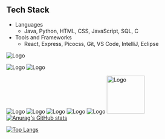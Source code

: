 Tech Stack
---
  - Languages
    - Java, Python, HTML, CSS, JavaScript, SQL, C
  - Tools and Frameworks
    - React, Express, Picocss, Git, VS Code, IntelliJ, Eclipse

![Logo](https://user-images.githubusercontent.com/25181517/117201156-9a724800-adec-11eb-9a9d-3cd0f67da4bc.png)

![Logo](https://user-images.githubusercontent.com/25181517/117201156-9a724800-adec-11eb-9a9d-3cd0f67da4bc.png)
![Logo](https://user-images.githubusercontent.com/25181517/117201156-9a724800-adec-11eb-9a9d-3cd0f67da4bc.png)

![Logo](https://user-images.githubusercontent.com/25181517/117201156-9a724800-adec-11eb-9a9d-3cd0f67da4bc.png)
![Logo](https://user-images.githubusercontent.com/25181517/117201156-9a724800-adec-11eb-9a9d-3cd0f67da4bc.png)
![Logo](https://user-images.githubusercontent.com/25181517/117201156-9a724800-adec-11eb-9a9d-3cd0f67da4bc.png)
![Logo](https://user-images.githubusercontent.com/25181517/117201156-9a724800-adec-11eb-9a9d-3cd0f67da4bc.png)
![Logo](https://user-images.githubusercontent.com/25181517/117201156-9a724800-adec-11eb-9a9d-3cd0f67da4bc.png)
<img src="https://user-images.githubusercontent.com/25181517/117201156-9a724800-adec-11eb-9a9d-3cd0f67da4bc.png" alt="Logo" width="100" />
[![Anurag's GitHub stats](https://github-readme-stats.vercel.app/api?username=dleonsilva7226)](https://github.com/dleonsilva7226/github-readme-stats)

[![Top Langs](https://github-readme-stats.vercel.app/api/top-langs/?username=dleonsilva7226)](https://github.com/dleonsilva7226/github-readme-stats)




<!---
dleonsilva7226/dleonsilva7226 is a ✨ special ✨ repository because its `README.md` (this file) appears on your GitHub profile.
You can click the Preview link to take a look at your changes.
--->
